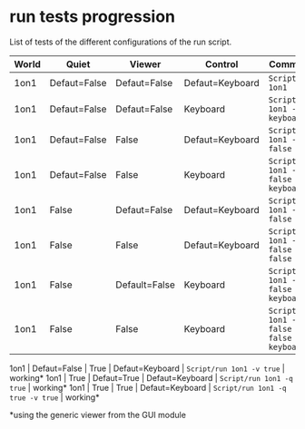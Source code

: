 # run tests progression
List of tests of the different configurations of the run script.

World | Quiet | Viewer | Control | Command | Status
--- | ---| --- | --- | --- | ---
1on1 | Defaut=False | Defaut=False | Defaut=Keyboard | `Script/run 1on1` |  working
1on1 | Defaut=False | Defaut=False | Keyboard | `Script/run 1on1 -c keyboard` |  not tested
1on1 | Defaut=False | False | Defaut=Keyboard | `Script/run 1on1 -v false` |  not tested
1on1 | Defaut=False | False | Keyboard | `Script/run 1on1 -v false -c keyboard` |  not tested
1on1 | False | Defaut=False | Defaut=Keyboard | `Script/run 1on1 -q false` |  working
1on1 | False | False | Defaut=Keyboard | `Script/run 1on1 -q false -v false` |  not tested
1on1 | False | Default=False | Keyboard | `Script/run 1on1 -q false -c keyboard` |  not tested
1on1 | False | False | Keyboard | `Script/run 1on1 -q false -v false -c keyboard` |  working
<!-- teste -->
1on1 | Defaut=False | True | Defaut=Keyboard | `Script/run 1on1 -v true` |  working*
1on1 | True | Defaut=True | Defaut=Keyboard | `Script/run 1on1 -q true` | working*
1on1 | True | True | Defaut=Keyboard | `Script/run 1on1 -q true -v true` | working*


*using the generic viewer from the GUI module
